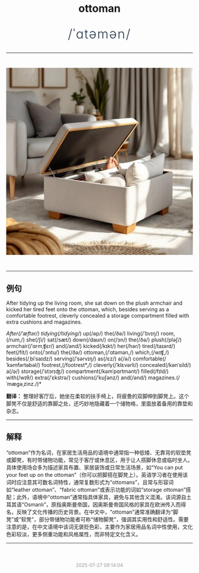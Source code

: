 <div align="center">

# ottoman

<div style="margin: 30px 0;">
<h1 style="font-size: 2.5em; font-weight: 300; letter-spacing: 2px; margin: 0; color: #2c3e50;">
/ˈɑtəmən/
</h1>
</div>

</div>

---

<div align="center" style="margin: 40px 0;">

![ottoman](images/ottoman.png)

</div>

---

## 例句

After tidying up the living room, she sat down on the plush armchair and kicked her tired feet onto the ottoman, which, besides serving as a comfortable footrest, cleverly concealed a storage compartment filled with extra cushions and magazines.

*After(/ˈæftər/) tidying(/tidying*/) up(/əp/) the(/ðə/) living(/ˈlɪvɪŋ/) room,(/rum,/) she(/ʃi/) sat(/sæt/) down(/daʊn/) on(/ɔn/) the(/ðə/) plush(/pləʃ/) armchair(/ˈɑrmˌʧɛr/) and(/ənd/) kicked(/kɪkt/) her(/hər/) tired(/taɪərd/) feet(/fit/) onto(/ˈɔntu/) the(/ðə/) ottoman,(/ˈɑtəmən,/) which,(/wɪʧ,/) besides(/ˌbiˈsaɪdz/) serving(/ˈsərvɪŋ/) as(/ɛz/) a(/ə/) comfortable(/ˈkəmfərtəbəl/) footrest,(/footrest*,/) cleverly(/ˈklɛvərli/) concealed(/kənˈsild/) a(/ə/) storage(/ˈstɔrɪʤ/) compartment(/kəmˈpɑrtmənt/) filled(/fɪld/) with(/wɪθ/) extra(/ˈɛkstrə/) cushions(/ˈkʊʃənz/) and(/ənd/) magazines.(/ˈmægəˌzinz./)*

**翻译：** 整理好客厅后，她坐在柔软的扶手椅上，将疲惫的双脚伸到脚凳上。这个脚凳不仅是舒适的靠脚之处，还巧妙地隐藏着一个储物格，里面放着备用的靠垫和杂志。

---

## 解释

“ottoman”作为名词，在家居生活用品的语境中通常指一种低矮、无靠背的软垫凳或脚凳，有时带储物功能，常见于客厅或休息区，用于让人搭脚休息或临时坐人。具体使用场合多为描述家具布置、家居装饰或日常生活场景，如“You can put your feet up on the ottoman”（你可以把脚搭在脚凳上）。英语学习者在使用该词时应注意其可数名词特性，通常复数形式为“ottomans”，且常与形容词如“leather ottoman”、“fabric ottoman”或表示功能的词如“storage ottoman”搭配；此外，语境中“ottoman”通常指具体家具，避免与其他含义混淆。该词源自土耳其语“Osmanlı”，原指奥斯曼帝国，因奥斯曼帝国风格的家具在欧洲传入而得名，反映了文化传播的历史背景。在中文中，“ottoman”通常准确翻译为“脚凳”或“软凳”，部分带储物功能者可称“储物脚凳”，强调其实用性和舒适性。需要注意的是，在中文语境中该词无褒贬色彩，主要作为家居用品名词中性使用，文化色彩较淡，更多侧重功能和风格属性，而非特定文化含义。


---

<div align="center" style="margin-top: 50px;">
<small style="color: #999; font-size: 0.9em;">2025-07-27 09:14:04</small>
</div>
